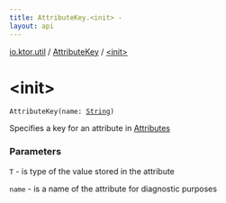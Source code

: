 ```yaml
---
title: AttributeKey.<init> - 
layout: api
---
```


<div class='api-docs-breadcrumbs'><a href="../index.html">io.ktor.util</a> / <a href="index.html">AttributeKey</a> / <a href="./-init-.html">&lt;init&gt;</a></div>

# &lt;init&gt;

<div class="signature"><code><span class="identifier">AttributeKey</span><span class="symbol">(</span><span class="parameterName" id="io.ktor.util.AttributeKey$<init>(kotlin.String)/name">name</span><span class="symbol">:</span>&nbsp;<a href="https://kotlinlang.org/api/latest/jvm/stdlib/kotlin/-string/index.html"><span class="identifier">String</span></a><span class="symbol">)</span></code></div>

Specifies a key for an attribute in <a href="../-attributes/index.html">Attributes</a>

### Parameters

<code>T</code> - is type of the value stored in the attribute

<code>name</code> - is a name of the attribute for diagnostic purposes